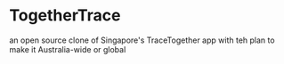# TogetherTrace
an open source clone of Singapore's TraceTogether app with teh plan to make it Australia-wide or global
